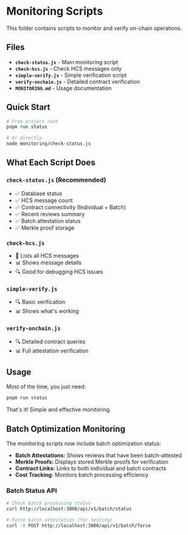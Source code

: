 # Monitoring Scripts

This folder contains scripts to monitor and verify on-chain operations.

## Files

- **`check-status.js`** - Main monitoring script 
- **`check-hcs.js`** - Check HCS messages only
- **`simple-verify.js`** - Simple verification script
- **`verify-onchain.js`** - Detailed contract verification
- **`MONITORING.md`** - Usage documentation

## Quick Start

```bash
# From project root
pnpm run status

# Or directly
node monitoring/check-status.js
```

## What Each Script Does

### `check-status.js` (Recommended)
- ✅ Database status
- ✅ HCS message count
- ✅ Contract connectivity (Individual + Batch)
- ✅ Recent reviews summary
- ✅ Batch attestation status
- ✅ Merkle proof storage

### `check-hcs.js`
- 📨 Lists all HCS messages
- 📊 Shows message details
- 🔍 Good for debugging HCS issues

### `simple-verify.js`
- 🔍 Basic verification
- 📊 Shows what's working


### `verify-onchain.js`
- 🔍 Detailed contract queries
- 📊 Full attestation verification

## Usage

Most of the time, you just need:
```bash
pnpm run status
```

That's it! Simple and effective monitoring.

## Batch Optimization Monitoring

The monitoring scripts now include batch optimization status:

- **Batch Attestations:** Shows reviews that have been batch-attested
- **Merkle Proofs:** Displays stored Merkle proofs for verification
- **Contract Links:** Links to both individual and batch contracts
- **Cost Tracking:** Monitors batch processing efficiency

### Batch Status API
```bash
# Check batch processing status
curl http://localhost:3000/api/v1/batch/status

# Force batch attestation (for testing)
curl -X POST http://localhost:3000/api/v1/batch/force
```
